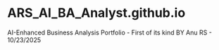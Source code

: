 # ARS_AI_BA_Analyst.github.io
AI-Enhanced Business Analysis Portfolio - First of its kind BY Anu RS - 10/23/2025
